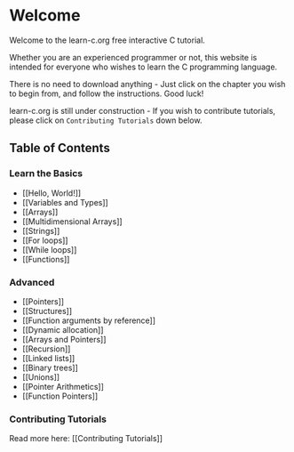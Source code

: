 # Welcome

Welcome to the learn-c.org free interactive C tutorial.

Whether you are an experienced programmer or not, this website is intended for everyone who wishes to learn the C programming language.

There is no need to download anything - Just click on the chapter you wish to begin from, and follow the instructions. Good luck!

learn-c.org is still under construction - If you wish to contribute tutorials, please click on `Contributing Tutorials` down below.

Table of Contents
-----------------

### Learn the Basics

- [[Hello, World!]]
- [[Variables and Types]]
- [[Arrays]]
- [[Multidimensional Arrays]]
- [[Strings]]
- [[For loops]]
- [[While loops]]
- [[Functions]]

### Advanced
- [[Pointers]]
- [[Structures]]
- [[Function arguments by reference]]
- [[Dynamic allocation]]
- [[Arrays and Pointers]]
- [[Recursion]]
- [[Linked lists]]
- [[Binary trees]]
- [[Unions]]
- [[Pointer Arithmetics]]
- [[Function Pointers]]

### Contributing Tutorials

Read more here: [[Contributing Tutorials]]

